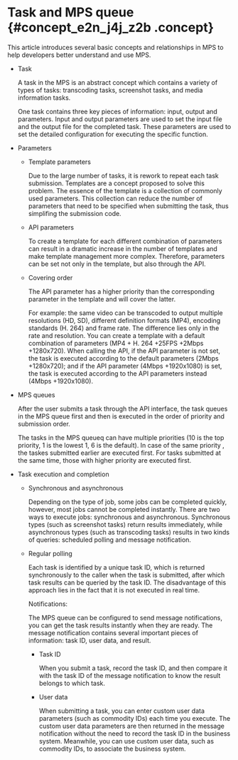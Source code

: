# Task and MPS queue {#concept_e2n_j4j_z2b .concept}

This article introduces several basic concepts and relationships in MPS to help developers better understand and use MPS.

-   Task

    A task in the MPS is an abstract concept which contains a variety of types of tasks: transcoding tasks, screenshot tasks, and media information tasks.

    One task contains three key pieces of information: input, output and parameters. Input and output parameters are used to set the input file and the output file for the completed task. These parameters are used to set the detailed configuration for executing the specific function.

-   Parameters
    -   Template parameters

        Due to the large number of tasks, it is rework to repeat each task submission. Templates are a concept proposed to solve this problem. The essence of the template is a collection of commonly used parameters. This collection can reduce the number of parameters that need to be specified when submitting the task, thus simplifing the submission code.

    -   API parameters

        To create a template for each different combination of parameters can result in a dramatic increase in the number of templates and make template management more complex. Therefore, parameters can be set not only in the template, but also through the API.

    -   Covering order

        The API parameter has a higher priority than the corresponding parameter in the template and will cover the latter.

        For example: the same video can be transcoded to output multiple resolutions \(HD, SD\), different definition formats \(MP4\), encoding standards \(H. 264\) and frame rate. The difference lies only in the rate and resolution. You can create a template with a default combination of parameters \(MP4 + H. 264 +25FPS +2Mbps +1280x720\). When calling the API, if the API parameter is not set, the task is executed according to the default parameters \(2Mbps +1280x720\); and if the API parameter \(4Mbps +1920x1080\) is set, the task is executed according to the API parameters instead \(4Mbps +1920x1080\).

-   MPS queues

    After the user submits a task through the API interface, the task queues in the MPS queue first and then is executed in the order of priority and submission order.

    The tasks in the MPS queueq can have multiple priorities \(10 is the top priority, 1 is the lowest 1, 6 is the default\). In case of the same priority , the taskes submitted earlier are executed first. For tasks submitted at the same time, those with higher priority are executed first.

-   Task execution and completion
    -   Synchronous and asynchronous

        Depending on the type of job, some jobs can be completed quickly, however, most jobs cannot be completed instantly. There are two ways to execute jobs: synchronous and asynchronous. Synchronous types \(such as screenshot tasks\) return results immediately, while asynchronous types \(such as transcoding tasks\) results in two kinds of queries: scheduled polling and message notification.

    -   Regular polling

        Each task is identified by a unique task ID, which is returned synchronously to the caller when the task is submitted, after which task results can be queried by the task ID. The disadvantage of this approach lies in the fact that it is not executed in real time.

        Notifications:

        The MPS queue can be configured to send message notifications, you can get the task results instantly when they are ready. The message notification contains several important pieces of information: task ID, user data, and result.

        -   Task ID

            When you submit a task, record the task ID, and then compare it with the task ID of the message notification to know the result belongs to which task.

        -   User data

            When submitting a task, you can enter custom user data parameters \(such as commodity IDs\) each time you execute. The custom user data parameters are then returned in the message notification without the need to record the task ID in the business system. Meanwhile, you can use custom user data, such as commodity IDs, to associate the business system.


